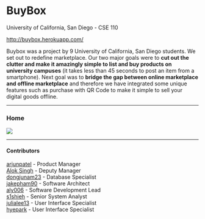<h1>BuyBox</h1>
University of California, San Diego - CSE 110

http://buybox.herokuapp.com/

Buybox was a project by 9 University of California, San Diego students. We set out to redefine marketplace. Our two major goals were to <b>cut out the clutter and make it amazingly simple to list and buy products on university campuses</b> (it takes less than 45 seconds to post an item from a smartphone). Next goal was to <b>bridge the gap between online marketplace and offline marketplace</b> and therefore we have integrated some unique features such as purchase with QR Code to make it simple to sell your digital goods offline.

<hr>

<h3>Home</h3>
<img src="https://dl.dropboxusercontent.com/u/132110/buybox-home-git.png">

<hr>

<h4>Contributors</h4>
<a href="https://github.com/arjunpatel">arjunpatel</a> - Product Manager <br>
<a href="#">Alok Singh</a> - Deputy Manager <br>
<a href="https://github.com/dongjunam23">dongjunam23</a> - Database Specialist <br>
<a href="https://github.com/jakepham90">jakepham90</a> - Software Architect <br>
<a href="https://github.com/aly006">aly006</a> - Software Development Lead <br>
<a href="https://github.com/s1shieh">s1shieh</a> - Senior System Analyst <br>
<a href="https://github.com/julialee13">julialee13</a> - User Interface Specialist <br>
<a href="https://github.com/hyepark">hyepark</a> - User Interface Specialist <br>
